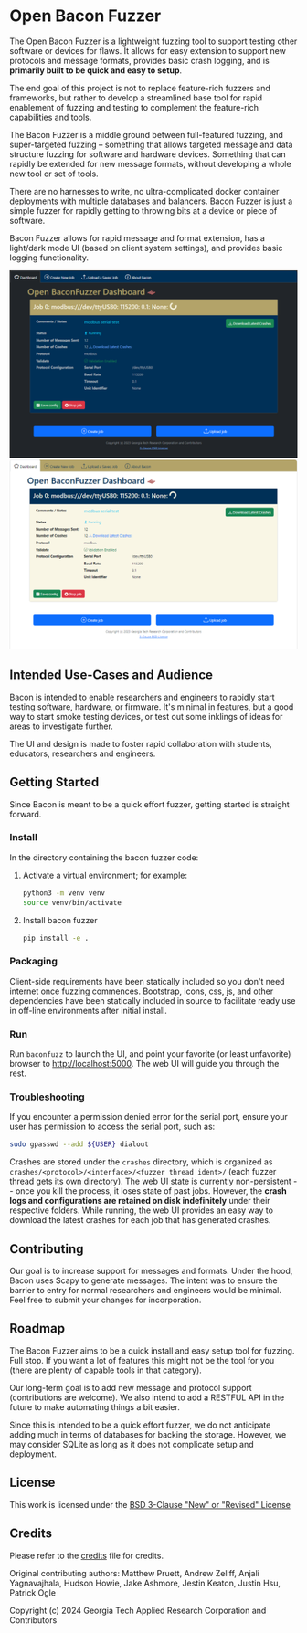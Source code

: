 # Open Bacon Fuzzer

The Open Bacon Fuzzer is a lightweight fuzzing tool to support testing other software or devices for flaws. It allows for easy extension to support new protocols and message formats, provides basic crash logging, and is __primarily built to be quick and easy to setup__.

The end goal of this project is not to replace feature-rich fuzzers and frameworks, but rather to develop a streamlined base tool for rapid enablement of fuzzing and testing to complement the feature-rich capabilities and tools.

The Bacon Fuzzer is a middle ground between full-featured fuzzing, and super-targeted fuzzing – something that allows targeted message and data structure fuzzing for software and hardware devices.  Something that can rapidly be extended for new message formats, without developing a whole new tool or set of tools.

There are no harnesses to write, no ultra-complicated docker container deployments with multiple databases and balancers.  Bacon Fuzzer is just a simple fuzzer for rapidly getting to throwing bits at a device or piece of software.

Bacon Fuzzer allows for rapid message and format extension, has a light/dark mode UI (based on client system settings), and provides basic logging functionality.

![Bacon Fuzzer Dark UI](images/screenshot_dark.png)
![Bacon Fuzzer Light UI](images/screenshot_light.png)

## Intended Use-Cases and Audience

Bacon is intended to enable researchers and engineers to rapidly start testing software, hardware, or firmware.  It's minimal in features, but a good way to start smoke testing devices, or test out some inklings of ideas for areas to investigate further.

The UI and design is made to foster rapid collaboration with students, educators, researchers and engineers.

## Getting Started

Since Bacon is meant to be a quick effort fuzzer, getting started is straight forward.

### Install

In the directory containing the bacon fuzzer code:

1) Activate a virtual environment; for example:
  
    ```sh
    python3 -m venv venv
    source venv/bin/activate
    ```

2) Install bacon fuzzer

    ```sh
    pip install -e .
    ```

### Packaging

Client-side requirements have been statically included so you don't need internet once fuzzing commences.  Bootstrap, icons, css, js, and other dependencies have been statically included in source to facilitate ready use in off-line environments after initial install.

### Run

Run `baconfuzz` to launch the UI, and point your favorite (or least unfavorite) browser to [http://localhost:5000](http://localhost:5000). The web UI will guide you through the rest.

### Troubleshooting

If you encounter a permission denied error for the serial port, ensure your user has permission to access the serial port, such as:

```sh
sudo gpasswd --add ${USER} dialout
```

Crashes are stored under the `crashes` directory, which is organized as `crashes/<protocol>/<interface>/<fuzzer thread ident>/` (each fuzzer thread gets its own directory).  The web UI state is currently non-persistent -- once you kill the process, it loses state of past jobs.  However, the __crash logs and configurations are retained on disk indefinitely__ under their respective folders.  While running, the web UI provides an easy way to download the latest crashes for each job that has generated crashes.

## Contributing

Our goal is to increase support for messages and formats.  Under the hood, Bacon uses Scapy to generate messages.  The intent was to ensure the barrier to entry for normal researchers and engineers would be minimal.  Feel free to submit your changes for incorporation.

## Roadmap

The Bacon Fuzzer aims to be a quick install and easy setup tool for fuzzing.  Full stop.  If you want a lot of features this might not be the tool for you (there are plenty of capable tools in that category).

Our long-term goal is to add new message and protocol support (contributions are welcome).  We also intend to add a RESTFUL API in the future to make automating things a bit easier.

Since this is intended to be a quick effort fuzzer, we do not anticipate adding much in terms of databases for backing the storage.  However, we may consider SQLite as long as it does not complicate setup and deployment.

## License

This work is licensed under the [BSD 3-Clause "New" or "Revised" License](LICENSE)

## Credits

Please refer to the [credits](CREDITS.md) file for credits.

Original contributing authors: Matthew Pruett, Andrew Zeliff, Anjali Yagnavajhala, Hudson Howie, Jake Ashmore, Jestin Keaton, Justin Hsu, Patrick Ogle

Copyright (c) 2024 Georgia Tech Applied Research Corporation and Contributors
